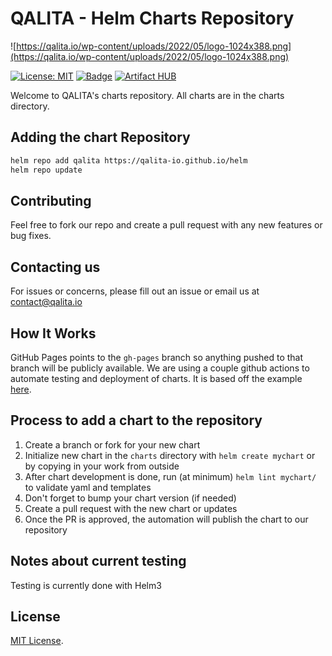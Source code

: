 # QALITA - Helm Charts Repository

![https://qalita.io/wp-content/uploads/2022/05/logo-1024x388.png](https://qalita.io/wp-content/uploads/2022/05/logo-1024x388.png)

[![License: MIT](https://img.shields.io/badge/License-MIT-green.svg)](https://opensource.org/licenses/MIT)
[![Badge](https://github.com/QALITA-data-factory/helm-charts/workflows/Release%20Charts/badge.svg?branch=main)](https://github.com//QALITA-data-factory/helm-charts/actions)
[![Artifact HUB](https://img.shields.io/endpoint?url=https://artifacthub.io/badge/repository/qalita-helm)](https://artifacthub.io/packages/search?repo=qalita-helm)

Welcome to QALITA's charts repository. All charts are in the charts directory.

## Adding the chart Repository

```bash
helm repo add qalita https://qalita-io.github.io/helm
helm repo update
```

## Contributing

Feel free to fork our repo and create a pull request with any new features or bug fixes.

## Contacting us

For issues or concerns, please fill out an issue or email us at contact@qalita.io

## How It Works

GitHub Pages points to the `gh-pages` branch so anything pushed to that branch will be publicly available. We are using a couple github actions to automate testing and deployment of charts. It is based off the example [here](https://github.com/helm/charts-repo-actions-demo).

## Process to add a chart to the repository

1. Create a branch or fork for your new chart
1. Initialize new chart in the `charts` directory with `helm create mychart` or by copying in your work from outside
1. After chart development is done, run (at minimum) `helm lint mychart/` to validate yaml and templates
1. Don't forget to bump your chart version (if needed)
1. Create a pull request with the new chart or updates
1. Once the PR is approved, the automation will publish the chart to our repository

## Notes about current testing

Testing is currently done with Helm3

## License

[MIT License](./LICENSE).

